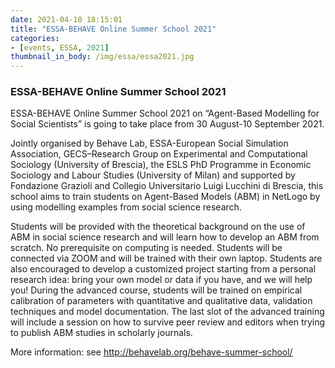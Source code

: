```yaml
---
date: 2021-04-10 18:15:01
title: "ESSA-BEHAVE Online Summer School 2021"
categories:
- [events, ESSA, 2021]
thumbnail_in_body: /img/essa/essa2021.jpg
---
```


<h3 class="_excerpt_ignore">ESSA-BEHAVE Online Summer School 2021</h3>

ESSA-BEHAVE Online Summer School 2021 on “Agent-Based Modelling for Social Scientists” is going to take place from 30 August-10 September 2021.

Jointly organised by Behave Lab, ESSA-European Social Simulation Association, GECS–Research Group on Experimental and Computational Sociology (University of Brescia), the ESLS PhD Programme in Economic Sociology and Labour Studies (University of Milan) and supported by Fondazione Grazioli and Collegio Universitario Luigi Lucchini di Brescia, this school aims to train students on Agent-Based Models (ABM) in NetLogo by using modelling examples from social science research.

Students will be provided with the theoretical background on the use of ABM in social science research and will learn how to develop an ABM from scratch. No prerequisite on computing is needed. Students will be connected via ZOOM and will be trained with their own laptop. Students are also encouraged to develop a customized project starting from a personal research idea: bring your own model or data if you have, and we will help you! During the advanced course, students will be trained on empirical calibration of parameters with quantitative and qualitative data, validation techniques and model documentation. The last slot of the advanced training will include a session on how to survive peer review and editors when trying to publish ABM studies in scholarly journals.

More information: see http://behavelab.org/behave-summer-school/
